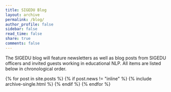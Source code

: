 ```yaml
---
title: SIGEDU Blog
layout: archive
permalink: /blog/
author_profile: false
sidebar: false
read_time: false
share: true
comments: false
---
```


The SIGEDU blog will feature newsletters as well as blog posts from SIGEDU officers and invited guests working in educational NLP. All items are listed below in chronological order. 

{% for post in site.posts %}
  {% if post.news != "inline" %}
  {% include archive-single.html %}
  {% endif %}
{% endfor %}
